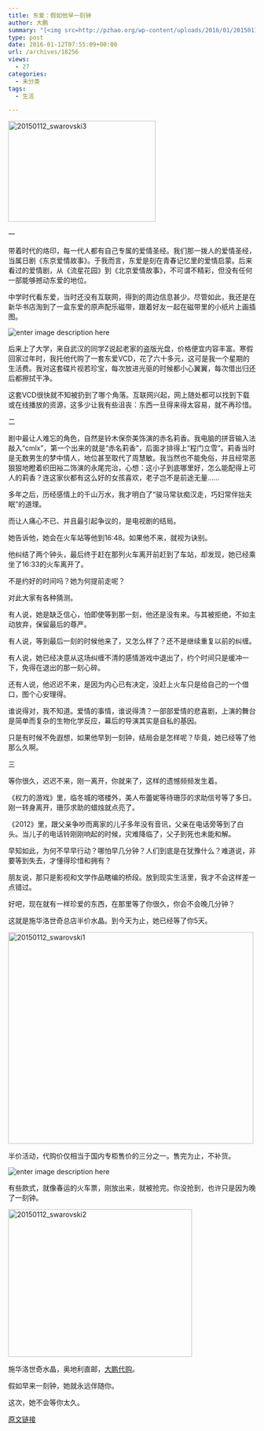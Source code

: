 ```yaml
---
title: 东爱：假如他早一刻钟
author: 大鹏
summary: "[<img src=http://pzhao.org/wp-content/uploads/2016/01/20150112_swarovski3-300x205.jpg alt=20150112_swarovski3 width=300 height=205 class=alignnone size-medium wp-image-18268 srcset=http://pzhao.org/wp-content/uploads/2016/01/20150112_swarovski3-300x205.jpg 300w, http://pzhao.org/wp-content/uploads/2016/01/20150112_swarovski3.jpg 628w sizes=(max-width: 300px) 100vw, 300px />][1]"
type: post
date: 2016-01-12T07:55:09+00:00
url: /archives/18256
views:
  - 27
categories:
  - 未分类
tags:
  - 生活

---
```

[<img src="http://pzhao.org/wp-content/uploads/2016/01/20150112_swarovski3-300x205.jpg" alt="20150112_swarovski3" width="300" height="205" class="alignnone size-medium wp-image-18268" srcset="http://pzhao.org/wp-content/uploads/2016/01/20150112_swarovski3-300x205.jpg 300w, http://pzhao.org/wp-content/uploads/2016/01/20150112_swarovski3.jpg 628w" sizes="(max-width: 300px) 100vw, 300px" />][1]

一

带着时代的烙印，每一代人都有自己专属的爱情圣经。我们那一拨人的爱情圣经，当属日剧《东京爱情故事》。于我而言，东爱是刻在青春记忆里的爱情启蒙。后来看过的爱情剧，从《流星花园》到《北京爱情故事》，不可谓不精彩，但没有任何一部能够撼动东爱的地位。

中学时代看东爱，当时还没有互联网，得到的周边信息甚少。尽管如此，我还是在新华书店淘到了一盒东爱的原声配乐磁带，跟着好友一起在磁带里的小纸片上画插图。

![enter image description here][2]

后来上了大学，来自武汉的同学Z说起老家的盗版光盘，价格便宜内容丰富。寒假回家过年时，我托他代购了一套东爱VCD，花了六十多元，这可是我一个星期的生活费。我对这套碟片视若珍宝，每次放进光驱的时候都小心翼翼，每次借出归还后都擦拭干净。

这套VCD很快就不知被扔到了哪个角落。互联网兴起，网上随处都可以找到下载或在线播放的资源，这多少让我有些沮丧：东西一旦得来得太容易，就不再珍惜。

二

剧中最让人难忘的角色，自然是铃木保奈美饰演的赤名莉香。我电脑的拼音输入法敲入“cmlx”，第一个出来的就是“赤名莉香”，后面才排得上“程门立雪”。莉香当时是无数男生的梦中情人，地位甚至取代了周慧敏。我当然也不能免俗，并且经常恶狠狠地瞪着织田裕二饰演的永尾完治，心想：这小子到底哪里好，怎么能配得上可人的莉香？连这家伙都有这么好的女孩喜欢，老子岂不是前途无量……

多年之后，历经感情上的千山万水，我才明白了“骏马常驮痴汉走，巧妇常伴拙夫眠”的道理。

而让人痛心不已、并且最引起争议的，是电视剧的结局。

她告诉他，她会在火车站等他到16:48。如果他不来，就视为诀别。

他纠结了两个钟头，最后终于赶在那列火车离开前赶到了车站，却发现，她已经乘坐了16:33的火车离开了。

不是约好的时间吗？她为何提前走呢？

对此大家有各种猜测。

有人说，她是缺乏信心，怕即使等到那一刻，他还是没有来。与其被拒绝，不如主动放弃，保留最后的尊严。

有人说，等到最后一刻的时候他来了，又怎么样了？还不是继续重复以前的纠缠。

有人说，她已经决意从这场纠缠不清的感情游戏中退出了，约个时间只是缓冲一下，免得在退出的那一刻心碎。

还有人说，他迟迟不来，是因为内心已有决定，没赶上火车只是给自己的一个借口，图个心安理得。

谁说得对，我不知道。爱情的事情，谁说得清？一部部爱情的悲喜剧，上演的舞台是简单而复杂的生物化学反应，幕后的导演其实是自私的基因。

只是有时候不免遐想，如果他早到一刻钟，结局会是怎样呢？毕竟，她已经等了他那么久啊。



三

等你很久，迟迟不来，刚一离开，你就来了，这样的遗憾频频发生着。

《权力的游戏》里，临冬城的塔楼外，美人布蕾妮等待珊莎的求助信号等了多日。刚一转身离开，珊莎求助的蜡烛就点亮了。

《2012》里，跟父亲争吵而离家的儿子多年没有音讯，父亲在电话旁等到了白头。当儿子的电话铃刚刚响起的时候，灾难降临了，父子到死也未能和解。

早知如此，为何不早早行动？哪怕早几分钟？人们到底是在犹豫什么？难道说，非要等到失去，才懂得珍惜和拥有？

朋友说，那只是影视和文学作品瞎编的桥段。放到现实生活里，我才不会这样差一点错过。

好吧，现在就有一样珍爱的东西，在那里等了你很久，你会不会晚几分钟？

这就是施华洛世奇总店半价水晶。到今天为止，她已经等了你5天。

[<img src="http://pzhao.org/wp-content/uploads/2016/01/20150112_swarovski1.jpg" alt="20150112_swarovski1" width="499" height="430" class="alignnone size-full wp-image-18273" srcset="http://pzhao.org/wp-content/uploads/2016/01/20150112_swarovski1.jpg 499w, http://pzhao.org/wp-content/uploads/2016/01/20150112_swarovski1-300x258.jpg 300w" sizes="(max-width: 499px) 100vw, 499px" />][3]

半价活动，代购价仅相当于国内专柜售价的三分之一。售完为止，不补货。

![enter image description here][4]

有些款式，就像春运的火车票，刚放出来，就被抢完。你没抢到，也许只是因为晚了一刻钟。

[<img src="http://pzhao.org/wp-content/uploads/2016/01/20150112_swarovski21.jpg" alt="20150112_swarovski2" width="374" height="300" class="alignnone size-full wp-image-18275" srcset="http://pzhao.org/wp-content/uploads/2016/01/20150112_swarovski21.jpg 374w, http://pzhao.org/wp-content/uploads/2016/01/20150112_swarovski21-300x240.jpg 300w" sizes="(max-width: 374px) 100vw, 374px" />][5]

施华洛世奇水晶，奥地利直邮，[大鹏代购][6]。

假如早来一刻钟，她就永远伴随你。

这次，她不会等你太久。

 [1]: http://pzhao.org/wp-content/uploads/2016/01/20150112_swarovski3.jpg
 [2]: http://g.search.alicdn.com/img/bao/uploaded/i4/i7/T1sWbGXhRpXXcEuQ3._082908.jpg_210x210.jpg
 [3]: http://pzhao.org/wp-content/uploads/2016/01/20150112_swarovski1.jpg
 [4]: http://www.swarovski.com/Web_AT/en/binary/gentics-content?contentid=10008.438571
 [5]: http://pzhao.org/wp-content/uploads/2016/01/20150112_swarovski21.jpg
 [6]: http://pzhao.org/daigou/product/swarovski/

[原文链接](http://dapengde.com/archives/18256)

